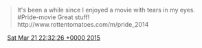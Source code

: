 > It's been a while since I enjoyed a movie with tears in my eyes\. \#Pride\-movie Great stuff\! http://www\.rottentomatoes\.com/m/pride\_2014

<img src="../../media/tweet.ico" width="12" /> [Sat Mar 21 22:32:26 +0000 2015](https://twitter.com/DromerDenker/status/579410262329016320)